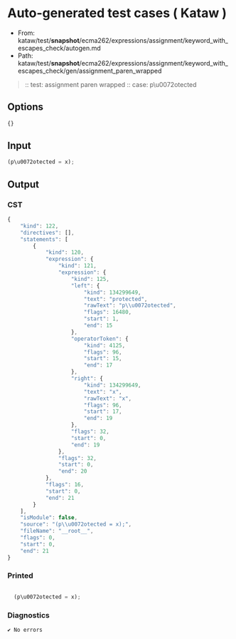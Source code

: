 # Auto-generated test cases ( Kataw )
- From: kataw/test/__snapshot__/ecma262/expressions/assignment/keyword_with_escapes_check/autogen.md
- Path: kataw/test/__snapshot__/ecma262/expressions/assignment/keyword_with_escapes_check/gen/assignment_paren_wrapped
> :: test: assignment paren wrapped
> :: case: p\u0072otected
## Options

`````js
{}
`````
## Input

`````js
(p\u0072otected = x);
`````
## Output

### CST

```javascript
{
    "kind": 122,
    "directives": [],
    "statements": [
        {
            "kind": 120,
            "expression": {
                "kind": 121,
                "expression": {
                    "kind": 125,
                    "left": {
                        "kind": 134299649,
                        "text": "protected",
                        "rawText": "p\\u0072otected",
                        "flags": 16480,
                        "start": 1,
                        "end": 15
                    },
                    "operatorToken": {
                        "kind": 4125,
                        "flags": 96,
                        "start": 15,
                        "end": 17
                    },
                    "right": {
                        "kind": 134299649,
                        "text": "x",
                        "rawText": "x",
                        "flags": 96,
                        "start": 17,
                        "end": 19
                    },
                    "flags": 32,
                    "start": 0,
                    "end": 19
                },
                "flags": 32,
                "start": 0,
                "end": 20
            },
            "flags": 16,
            "start": 0,
            "end": 21
        }
    ],
    "isModule": false,
    "source": "(p\\u0072otected = x);",
    "fileName": "__root__",
    "flags": 0,
    "start": 0,
    "end": 21
}
```

### Printed

```javascript

  (p\u0072otected = x);

```

### Diagnostics

```javascript
✔ No errors
```

